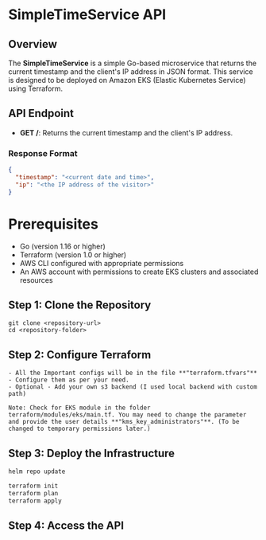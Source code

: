 # SimpleTimeService API

## Overview

The **SimpleTimeService** is a simple Go-based microservice that returns the current timestamp and the client's IP address in JSON format. This service is designed to be deployed on Amazon EKS (Elastic Kubernetes Service) using Terraform.

## API Endpoint

- **GET /**: Returns the current timestamp and the client's IP address.

### Response Format

```json
{
  "timestamp": "<current date and time>",
  "ip": "<the IP address of the visitor>"
}
```

# Prerequisites

- Go (version 1.16 or higher)
- Terraform (version 1.0 or higher)
- AWS CLI configured with appropriate permissions
- An AWS account with permissions to create EKS clusters and associated resources

## Step 1: Clone the Repository

```shell
git clone <repository-url>
cd <repository-folder>
```


## Step 2: Configure Terraform
```text
- All the Important configs will be in the file **"terraform.tfvars"**
- Configure them as per your need.
- Optional - Add your own s3 backend (I used local backend with custom path)

Note: Check for EKS module in the folder terraform/modules/eks/main.tf. You may need to change the parameter and provide the user details **"kms_key_administrators"**. (To be changed to temporary permissions later.)

```
## Step 3: Deploy the Infrastructure

```bash
helm repo update
```

```bash
terraform init
terraform plan
terraform apply
```

## Step 4: Access the API

